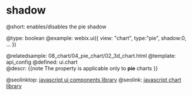 shadow
=============


@short:
	enables/disables the pie shadow

@type: boolean
@example:
webix.ui({
	view: "chart",
	type:"pie",
    shadow:0,
    ...
})

@relatedsample:
	08_chart/04_pie_chart/02_3d_chart.html
@template:	api_config
@defined:	ui.chart	
@descr:
{{note
The property is applicable only to **pie** charts
}}



@seolinktop: [javascript ui components library](https://webix.com)
@seolink: [javascript chart library](https://webix.com/widget/charts/)